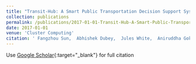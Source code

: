 ```yaml
---
title: "Transit-Hub: A Smart Public Transportation Decision Support System with Multi-timescale Analytical Services"
collection: publications
permalink: /publications/2017-01-01-Transit-Hub-A-Smart-Public-Transportation-Decision-Support-System-with-Multi-timescale-Analytical-Services
date: 2017-01-01
venue: 'Cluster Computing'
citation: ' Fangzhou Sun,  Abhishek Dubey,  Jules White,  Aniruddha Gokhale, &quot;Transit-Hub: A Smart Public Transportation Decision Support System with Multi-timescale Analytical Services.&quot; Cluster Computing, 2017.'
---
```

Use [Google Scholar](https://scholar.google.com/scholar?q=Transit+Hub:+A+Smart+Public+Transportation+Decision+Support+System+with+Multi+timescale+Analytical+Services){:target="_blank"} for full citation